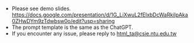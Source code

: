 - Please see demo slides. <https://docs.google.com/presentation/d/1G_LiXwuL2fElxbDcWaRkiIpAka0ZHwDYm9zTdwbsw0o/edit?usp=sharing>
- The prompt template is the same as the ChatGPT.
- If you encounter any issue, please reply to <html_ta@csie.ntu.edu.tw>